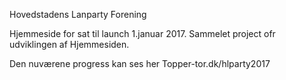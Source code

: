 Hovedstadens Lanparty Forening

Hjemmeside for sat til launch 1.januar 2017.
Sammelet project ofr udviklingen af Hjemmesiden.

Den nuværene progress kan ses her Topper-tor.dk/hlparty2017
